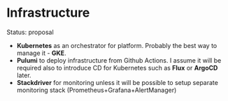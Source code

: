 # Infrastructure

Status: proposal

* **Kubernetes** as an orchestrator for platform. Probably the best way to manage it - **GKE**.
* **Pulumi** to deploy infrastructure from Github Actions. I assume it will be required also to introduce CD for Kubernetes such as **Flux** or **ArgoCD** later.
* **Stackdriver** for monitoring unless it will be possible to setup separate monitoring stack (Prometheus+Grafana+AlertManager)
